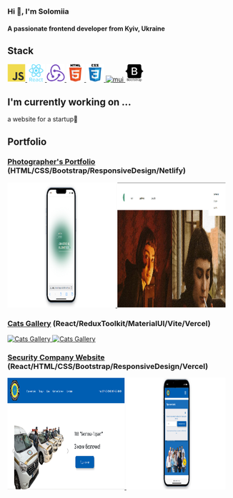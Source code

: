 ### Hi 👋, I'm Solomiia
<h4 align="left">A passionate frontend developer from Kyiv, Ukraine</h4>


## Stack
<p align="left"><a href="https://developer.mozilla.org/en-US/docs/Web/JavaScript" target="_blank" rel="noreferrer"> <img src="https://raw.githubusercontent.com/devicons/devicon/master/icons/javascript/javascript-original.svg" alt="javascript" width="40" height="40"/> </a>
<a href="https://reactjs.org/" target="_blank" rel="noreferrer"> <img src="https://raw.githubusercontent.com/devicons/devicon/master/icons/react/react-original-wordmark.svg" alt="react" width="40" height="40"/> </a> <a href="https://redux.js.org" target="_blank" rel="noreferrer"> <img src="https://raw.githubusercontent.com/devicons/devicon/master/icons/redux/redux-original.svg" alt="redux" width="40" height="40"/> </a> <a href="https://www.w3.org/html/" target="_blank" rel="noreferrer"> <img src="https://raw.githubusercontent.com/devicons/devicon/master/icons/html5/html5-original-wordmark.svg" alt="html5" width="40" height="40"/> </a> <a href="https://www.w3schools.com/css/" target="_blank" rel="noreferrer"> <img src="https://raw.githubusercontent.com/devicons/devicon/master/icons/css3/css3-original-wordmark.svg" alt="css3" width="40" height="40"/> </a> <a href="https://mui.com/" target="_blank" rel="noreferrer"> <img src="https://camo.githubusercontent.com/f1711f466b9bbd685dafb7e109ee186ff126bb8b100eee77c600cdef7f522640/68747470733a2f2f6d75692e636f6d2f7374617469632f6c6f676f2e737667" alt="mui" width="40" height="40"/> </a><a href="https://getbootstrap.com" target="_blank" rel="noreferrer"> <img src="https://raw.githubusercontent.com/devicons/devicon/master/icons/bootstrap/bootstrap-plain-wordmark.svg" alt="bootstrap" width="40" height="40"/> </a></p>

## I'm currently working on ...
a website for a startup💫


## Portfolio

### [Photographer's Portfolio](https://guileless-khapse-b2838f.netlify.app/) (HTML/CSS/Bootstrap/ResponsiveDesign/Netlify)
<p align="left">
  <a href="https://guileless-khapse-b2838f.netlify.app/" target="_blank" rel="noreferrer">
    <img alt="Photographer's Portfolio" src="https://github.com/solomiiasabat/solomiiasabat/blob/main/PortfolioMobile1.png" width="48%" height="280px"/>
  </a>
  <a href="https://guileless-khapse-b2838f.netlify.app/" target="_blank" rel="noreferrer">
    <img alt="Photographer's Portfolio" src="https://github.com/solomiiasabat/solomiiasabat/blob/main/Portfolio3.png" width="48%" height="280px"/>
  </a>
</p>


### [Cats Gallery](https://cats-gallery-react-brown.vercel.app/) (React/ReduxToolkit/MaterialUI/Vite/Vercel)
<p align="left">
  <a href="https://your-link-to-cats-gallery" target="_blank" rel="noreferrer">
    <img alt="Cats Gallery" src="https://github.com/solomiiasabat/cats-react/blob/main/assets/Main.png" width="48%" height="250px"/>
  </a>
  <a href="https://your-link-to-cats-gallery" target="_blank" rel="noreferrer">
    <img alt="Cats Gallery" src="https://github.com/solomiiasabat/cats-react/blob/main/assets/WithoutBreed.png" width="48%" height="250px"/>
  </a>
</p>



### [Security Company Website](https://b-garant.com.ua/) (React/HTML/CSS/Bootstrap/ResponsiveDesign/Vercel)
<p align="left">
  <a href="https://your-link-to-security-company-website" target="_blank" rel="noreferrer">
    <img alt="Security Company Website" src="https://github.com/solomiiasabat/solomiiasabat/blob/main/Security1.png" width="52%" height="250px"/>
  </a>
  <a href="https://your-link-to-security-company-website" target="_blank" rel="noreferrer">
    <img alt="Security Company Website" src="https://github.com/solomiiasabat/solomiiasabat/blob/main/SecurityMob.png" width="44%" height="250px"/>
  </a>
</p>









